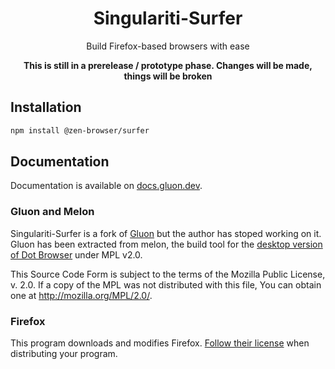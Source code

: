 <div align="center">

# Singulariti-Surfer

Build Firefox-based browsers with ease

**This is still in a prerelease / prototype phase. Changes will be made, things will be broken**

</div>

## Installation

```sh
npm install @zen-browser/surfer
```

## Documentation

Documentation is available on [docs.gluon.dev](https://docs.gluon.dev).

### Gluon and Melon

Singulariti-Surfer is a fork of [Gluon](https://github.com/pulse-browser/gluon) but the author has stoped working on it. Gluon has been extracted from melon, the build tool for the [desktop version of Dot Browser](https://github.com/dothq/browser-desktop) under MPL v2.0.

This Source Code Form is subject to the terms of the Mozilla Public
License, v. 2.0. If a copy of the MPL was not distributed with this
file, You can obtain one at http://mozilla.org/MPL/2.0/.

### Firefox

This program downloads and modifies Firefox. [Follow their license](https://hg.mozilla.org/mozilla-central/file/tip/LICENSE) when distributing your program.
